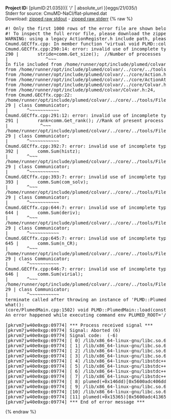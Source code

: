 **Project ID:** [plumID:21.035]({{ '/' | absolute_url }}eggs/21/035/)  
Stderr for source:  CmuMD-NaCl/flat-plumed.dat   
Download: [zipped raw stdout](flat-plumed.dat.plumed.stdout.txt.zip) - [zipped raw stderr](flat-plumed.dat.plumed.stderr.txt.zip) 
{% raw %}
<pre>
#! Only the first 1000 rows of the error file are shown below
#! To inspect the full error file, please download the zipped raw stderr file above
WARNING: using a legacy ActionRegister.h include path, please use <<#include "core/ActionRegister.h">>
Cmumd.GECffx.cpp: In member function ‘virtual void PLMD::colvar::CmuMD::calculate()’:
Cmumd.GECffx.cpp:290:14: error: invalid use of incomplete type ‘class PLMD::Communicator’
290 |       stride=comm.Get_size();  //Number of processes
|              ^~~~
In file included from /home/runner/opt/include/plumed/colvar/../core/../tools/OFile.h:25,
from /home/runner/opt/include/plumed/colvar/../core/../tools/Log.h:25,
from /home/runner/opt/include/plumed/colvar/../core/Action.h:30,
from /home/runner/opt/include/plumed/colvar/../core/ActionAtomistic.h:25,
from /home/runner/opt/include/plumed/colvar/../core/Colvar.h:25,
from /home/runner/opt/include/plumed/colvar/Colvar.h:24,
from Cmumd.GECffx.cpp:22:
/home/runner/opt/include/plumed/colvar/../core/../tools/FileBase.h:29:7: note: forward declaration of ‘class PLMD::Communicator’
29 | class Communicator;
|       ^~~~~~~~~~~~
Cmumd.GECffx.cpp:291:12: error: invalid use of incomplete type ‘class PLMD::Communicator’
291 |       rank=comm.Get_rank(); //Rank of present process
|            ^~~~
/home/runner/opt/include/plumed/colvar/../core/../tools/FileBase.h:29:7: note: forward declaration of ‘class PLMD::Communicator’
29 | class Communicator;
|       ^~~~~~~~~~~~
Cmumd.GECffx.cpp:392:7: error: invalid use of incomplete type ‘class PLMD::Communicator’
392 |       comm.Sum(histz);
|       ^~~~
/home/runner/opt/include/plumed/colvar/../core/../tools/FileBase.h:29:7: note: forward declaration of ‘class PLMD::Communicator’
29 | class Communicator;
|       ^~~~~~~~~~~~
Cmumd.GECffx.cpp:393:7: error: invalid use of incomplete type ‘class PLMD::Communicator’
393 |       comm.Sum(com_solv);
|       ^~~~
/home/runner/opt/include/plumed/colvar/../core/../tools/FileBase.h:29:7: note: forward declaration of ‘class PLMD::Communicator’
29 | class Communicator;
|       ^~~~~~~~~~~~
Cmumd.GECffx.cpp:644:7: error: invalid use of incomplete type ‘class PLMD::Communicator’
644 |       comm.Sum(deriv);
|       ^~~~
/home/runner/opt/include/plumed/colvar/../core/../tools/FileBase.h:29:7: note: forward declaration of ‘class PLMD::Communicator’
29 | class Communicator;
|       ^~~~~~~~~~~~
Cmumd.GECffx.cpp:645:7: error: invalid use of incomplete type ‘class PLMD::Communicator’
645 |       comm.Sum(n_CR);
|       ^~~~
/home/runner/opt/include/plumed/colvar/../core/../tools/FileBase.h:29:7: note: forward declaration of ‘class PLMD::Communicator’
29 | class Communicator;
|       ^~~~~~~~~~~~
Cmumd.GECffx.cpp:646:7: error: invalid use of incomplete type ‘class PLMD::Communicator’
646 |       comm.Sum(virial);
|       ^~~~
/home/runner/opt/include/plumed/colvar/../core/../tools/FileBase.h:29:7: note: forward declaration of ‘class PLMD::Communicator’
29 | class Communicator;
|       ^~~~~~~~~~~~
terminate called after throwing an instance of 'PLMD::Plumed::ExceptionError'
what():
(core/PlumedMain.cpp:1502) void PLMD::PlumedMain::load(const std::string&)
An error happened while executing command env PLUMED_ROOT='/home/runner/opt/lib/plumed' PLUMED_VERSION='2.10.0' PLUMED_HTMLDIR='/home/runner/opt/share/doc/plumed' PLUMED_INCLUDEDIR='/home/runner/opt/include' PLUMED_PROGRAM_NAME='plumed' PLUMED_IS_INSTALLED='yes' "/home/runner/opt/lib/plumed"/scripts/mklib.sh -n -o ./Cmumd.2.10.0.so Cmumd.cpp

[pkrvm7jw40e0xgp:09774] *** Process received signal ***
[pkrvm7jw40e0xgp:09774] Signal: Aborted (6)
[pkrvm7jw40e0xgp:09774] Signal code:  (-6)
[pkrvm7jw40e0xgp:09774] [ 0] /lib/x86_64-linux-gnu/libc.so.6(+0x45330)[0x7f1367245330]
[pkrvm7jw40e0xgp:09774] [ 1] /lib/x86_64-linux-gnu/libc.so.6(pthread_kill+0x11c)[0x7f136729eb2c]
[pkrvm7jw40e0xgp:09774] [ 2] /lib/x86_64-linux-gnu/libc.so.6(gsignal+0x1e)[0x7f136724527e]
[pkrvm7jw40e0xgp:09774] [ 3] /lib/x86_64-linux-gnu/libc.so.6(abort+0xdf)[0x7f13672288ff]
[pkrvm7jw40e0xgp:09774] [ 4] /lib/x86_64-linux-gnu/libstdc++.so.6(+0xa5ff5)[0x7f13676a5ff5]
[pkrvm7jw40e0xgp:09774] [ 5] /lib/x86_64-linux-gnu/libstdc++.so.6(+0xbb0da)[0x7f13676bb0da]
[pkrvm7jw40e0xgp:09774] [ 6] /lib/x86_64-linux-gnu/libstdc++.so.6(_ZSt10unexpectedv+0x0)[0x7f13676a5a55]
[pkrvm7jw40e0xgp:09774] [ 7] /lib/x86_64-linux-gnu/libstdc++.so.6(+0xa5a6f)[0x7f13676a5a6f]
[pkrvm7jw40e0xgp:09774] [ 8] plumed(+0x146dd)[0x5600adc406dd]
[pkrvm7jw40e0xgp:09774] [ 9] /lib/x86_64-linux-gnu/libc.so.6(+0x2a1ca)[0x7f136722a1ca]
[pkrvm7jw40e0xgp:09774] [10] /lib/x86_64-linux-gnu/libc.so.6(__libc_start_main+0x8b)[0x7f136722a28b]
[pkrvm7jw40e0xgp:09774] [11] plumed(+0x15365)[0x5600adc41365]
[pkrvm7jw40e0xgp:09774] *** End of error message ***
</pre>
{% endraw %}
